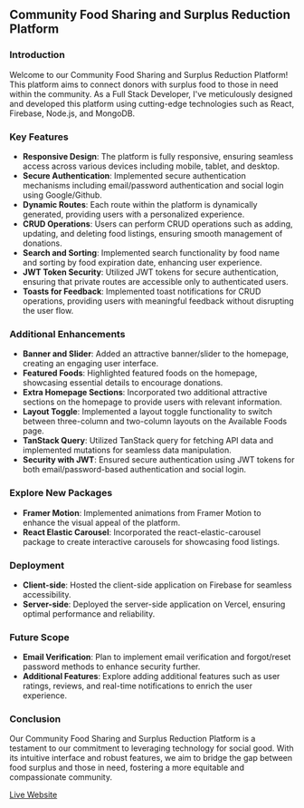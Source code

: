 ## Community Food Sharing and Surplus Reduction Platform

### Introduction
Welcome to our Community Food Sharing and Surplus Reduction Platform! This platform aims to connect donors with surplus food to those in need within the community. As a Full Stack Developer, I've meticulously designed and developed this platform using cutting-edge technologies such as React, Firebase, Node.js, and MongoDB.

### Key Features
- **Responsive Design**: The platform is fully responsive, ensuring seamless access across various devices including mobile, tablet, and desktop.
- **Secure Authentication**: Implemented secure authentication mechanisms including email/password authentication and social login using Google/Github.
- **Dynamic Routes**: Each route within the platform is dynamically generated, providing users with a personalized experience.
- **CRUD Operations**: Users can perform CRUD operations such as adding, updating, and deleting food listings, ensuring smooth management of donations.
- **Search and Sorting**: Implemented search functionality by food name and sorting by food expiration date, enhancing user experience.
- **JWT Token Security**: Utilized JWT tokens for secure authentication, ensuring that private routes are accessible only to authenticated users.
- **Toasts for Feedback**: Implemented toast notifications for CRUD operations, providing users with meaningful feedback without disrupting the user flow.

### Additional Enhancements
- **Banner and Slider**: Added an attractive banner/slider to the homepage, creating an engaging user interface.
- **Featured Foods**: Highlighted featured foods on the homepage, showcasing essential details to encourage donations.
- **Extra Homepage Sections**: Incorporated two additional attractive sections on the homepage to provide users with relevant information.
- **Layout Toggle**: Implemented a layout toggle functionality to switch between three-column and two-column layouts on the Available Foods page.
- **TanStack Query**: Utilized TanStack query for fetching API data and implemented mutations for seamless data manipulation.
- **Security with JWT**: Ensured secure authentication using JWT tokens for both email/password-based authentication and social login.

### Explore New Packages
- **Framer Motion**: Implemented animations from Framer Motion to enhance the visual appeal of the platform.
- **React Elastic Carousel**: Incorporated the react-elastic-carousel package to create interactive carousels for showcasing food listings.

### Deployment
- **Client-side**: Hosted the client-side application on Firebase for seamless accessibility.
- **Server-side**: Deployed the server-side application on Vercel, ensuring optimal performance and reliability.

### Future Scope
- **Email Verification**: Plan to implement email verification and forgot/reset password methods to enhance security further.
- **Additional Features**: Explore adding additional features such as user ratings, reviews, and real-time notifications to enrich the user experience.

### Conclusion
Our Community Food Sharing and Surplus Reduction Platform is a testament to our commitment to leveraging technology for social good. With its intuitive interface and robust features, we aim to bridge the gap between food surplus and those in need, fostering a more equitable and compassionate community.

[Live Website](#)